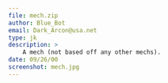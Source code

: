 ```yaml
---
file: mech.zip
author: Blue_Bot
email: Dark_Arcon@usa.net
type: jk
description: >
    A mech (not based off any other mechs).
date: 09/26/00
screenshot: mech.jpg
---
```

